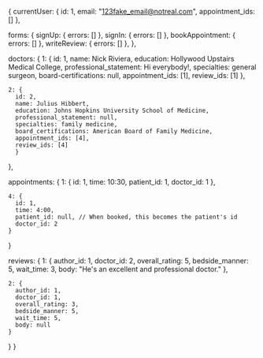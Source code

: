 {
  currentUser: {
    id: 1,
    email: "123fake_email@notreal.com",
    appointment_ids: []
  },

  forms: {
    signUp: { errors: [] },
    signIn: { errors: [] },
    bookAppointment: { errors: [] },
    writeReview: { errors: [] },
  },

  doctors: {
    1: {
      id: 1,
      name: Nick Riviera,
      education: Hollywood Upstairs Medical College,
      professional_statement: Hi everybody!,
      specialties: general surgeon,
      board-certifications: null,
      appointment_ids: [1],
      review_ids: [1]
      },

    2: {
      id: 2,
      name: Julius Hibbert,
      education: Johns Hopkins University School of Medicine,
      professional_statement: null,
      specialties: family medicine,
      board_certifications: American Board of Family Medicine,
      appointment_ids: [4],
      review_ids: [4]
      }
  },

  appointments: {
    1: {
      id: 1,
      time: 10:30,
      patient_id: 1,
      doctor_id: 1
    },

    4: {
      id: 1,
      time: 4:00,
      patient_id: null, // When booked, this becomes the patient's id
      doctor_id: 2
    }
  }

  reviews: {
    1: {
      author_id: 1,
      doctor_id: 2,
      overall_rating: 5,
      bedside_manner: 5,
      wait_time: 3,
      body: "He's an excellent and professional doctor."
    },

    2: {
      author_id: 1,
      doctor_id: 1,
      overall_rating: 3,
      bedside_manner: 5,
      wait_time: 5,
      body: null
    }
  }
}
